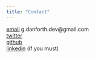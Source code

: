 ```yaml
---
title: "Contact"
---
```


[email](mailto:g.danforth.dev@gmail.com) g.danforth.dev<span>@</span>gmail.com  
[twitter](https://twitter.com/georgedan4th)  
[github](https://github.com/georgejdanforth)  
[linkedin](https://www.linkedin.com/in/george-danforth/) (if you must)  
